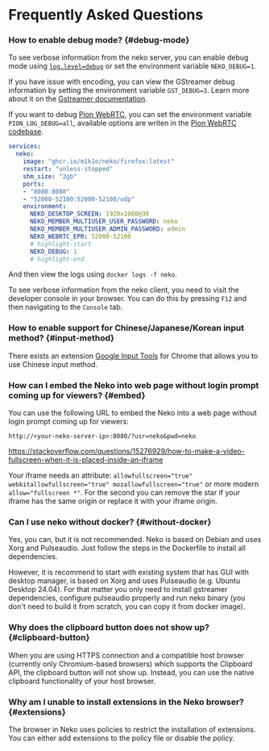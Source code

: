 # Frequently Asked Questions

### How to enable debug mode? {#debug-mode}

To see verbose information from the neko server, you can enable debug mode using [`log.level=debug`](/docs/v3/configuration#log.level) or set the environment variable `NEKO_DEBUG=1`.

If you have issue with encoding, you can view the GStreamer debug information by setting the environment variable `GST_DEBUG=3`. Learn more about it on the [Gstreamer documentation](https://gstreamer.freedesktop.org/documentation/tutorials/basic/debugging-tools.html?gi-language=c#the-debug-log).

If you want to debug [Pion WebRTC](https://github.com/pion/webrtc), you can set the environment variable `PION_LOG_DEBUG=all`, available options are writen in the [Pion WebRTC codebase](https://github.com/pion/logging/blob/2d5402f6579f2579cc51a5bd9c1fac127a781abb/logging_test.go#L190-L194).

```yaml title="docker-compose.yaml"
services:
  neko:
    image: "ghcr.io/m1k1o/neko/firefox:latest"
    restart: "unless-stopped"
    shm_size: "2gb"
    ports:
    - "8080:8080"
    - "52000-52100:52000-52100/udp"
    environment:
      NEKO_DESKTOP_SCREEN: 1920x1080@30
      NEKO_MEMBER_MULTIUSER_USER_PASSWORD: neko
      NEKO_MEMBER_MULTIUSER_ADMIN_PASSWORD: admin
      NEKO_WEBRTC_EPR: 52000-52100
      # highlight-start
      NEKO_DEBUG: 1
      # highlight-end
```

And then view the logs using `docker logs -f neko`.

To see verbose information from the neko client, you need to visit the developer console in your browser. You can do this by pressing `F12` and then navigating to the `Console` tab.

### How to enable support for Chinese/Japanese/Korean input method? {#input-method}

There exists an extension [Google Input Tools](https://chrome.google.com/webstore/detail/mclkkofklkfljcocdinagocijmpgbhab) for Chrome that allows you to use Chinese input method.

### How can I embed the Neko into web page without login prompt coming up for viewers? {#embed}

You can use the following URL to embed the Neko into a web page without login prompt coming up for viewers:

```
http://<your-neko-server-ip>:8080/?usr=neko&pwd=neko
```

https://stackoverflow.com/questions/15276929/how-to-make-a-video-fullscreen-when-it-is-placed-inside-an-iframe

Your iframe needs an attribute: `allowfullscreen="true" webkitallowfullscreen="true" mozallowfullscreen="true"` or more modern `allow="fullscreen *"`. For the second you can remove the star if your iframe has the same origin or replace it with your iframe origin.

### Can I use neko without docker? {#without-docker}

Yes, you can, but it is not recommended. Neko is based on Debian and uses Xorg and Pulseaudio. Just follow the steps in the Dockerfile to install all dependencies.

However, it is recommend to start with existing system that has GUI with desktop manager, is based on Xorg and uses Pulseaudio (e.g. Ubuntu Desktop 24.04). For that matter you only need to install gstreamer dependencies, configure pulseaudio properly and run neko binary (you don't need to build it from scratch, you can copy it from docker image).

### Why does the clipboard button does not show up? {#clipboard-button}

When you are using HTTPS connection and a compatible host browser (currently only Chromium-based browsers) which supports the Clipboard API, the clipboard button will not show up. Instead, you can use the native clipboard functionality of your host browser.

### Why am I unable to install extensions in the Neko browser? {#extensions}

The browser in Neko uses policies to restrict the installation of extensions. You can either add extensions to the policy file or disable the policy.


